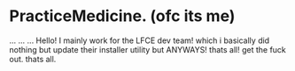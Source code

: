 # PracticeMedicine. (ofc its me)
...
...
...
Hello! I mainly work for the LFCE dev team! which i basically did nothing but update their installer utility but ANYWAYS! thats all! get the fuck out. thats all.
